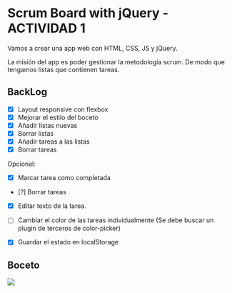 #  Scrum Board with jQuery - ACTIVIDAD 1

Vamos a crear una app web con HTML, CSS, JS y jQuery. 

La misión del app es poder gestionar la metodología scrum. De modo que tengamos listas que contienen tareas.

## BackLog

- [x] Layout responsive con flexbox
- [x] Mejorar el estilo del boceto
- [x] Añadir listas nuevas
- [x] Borrar listas
- [x] Añadir tareas a las listas
- [x] Borrar tareas 

Opcional:

- [x] Marcar tarea como completada
- [?] Borrar tareas 
- [x] Editar texto de la tarea.
- [ ] Cambiar el color de las tareas individualmente (Se debe buscar un plugin de terceros de color-picker)
- [x] Guardar el estado en localStorage


## Boceto

![](./frontPreview.png)

